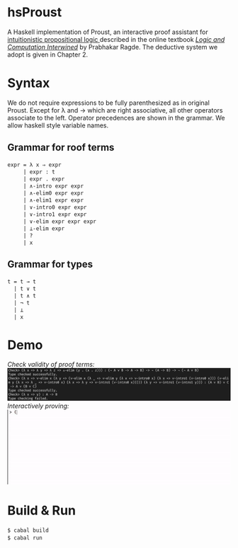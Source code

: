 # hsProust

A Haskell implementation of Proust, an interactive proof assistant for [intuitionistic propositional logic ](https://plato.stanford.edu/entries/logic-intuitionistic/) described in the online textbook 
[*Logic and Computation Interwined*](https://cs.uwaterloo.ca/~plragde/flaneries/LACI/index.html) by Prabhakar Ragde. The deductive system we
adopt is given in Chapter 2.

# Syntax
We do not require expressions to be fully parenthesized as in original Proust. Except for λ and → which are right associative,
all other operators associate to the left. Operator precedences are shown in the grammar. We allow haskell style variable names.
## Grammar for roof terms
```
expr = λ x ⇒ expr
     | expr : t
     | expr . expr
     | ∧-intro expr expr
     | ∧-elim0 expr expr
     | ∧-elim1 expr expr 
     | ∨-intro0 expr expr
     | ∨-intro1 expr expr
     | ∨-elim expr expr expr 
     | ⊥-elim expr
     | ?
     | x
```

## Grammar for types
```
t = t → t
  | t ∨ t
  | t ∧ t
  | ¬ t
  | ⊥
  | x
 ```

# Demo
*Check validity of proof terms:*
![Type check](demo/demo2.png)
*Interactively proving:*
![prototype](demo/demo1.gif)

# Build & Run
``` bash
$ cabal build
$ cabal run
```
